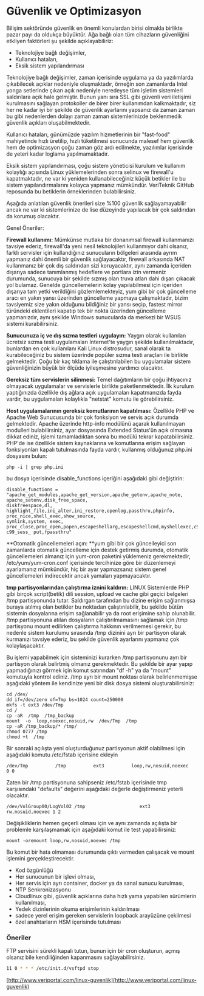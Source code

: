 # Güvenlik ve Optimizasyon

Bilişim sektöründe güvenlik en önemli konulardan birisi olmakla birlikte pazar payı da oldukça büyüktür. Ağa bağlı olan tüm cihazların güvenliğini etkliyen faktörleri şu şekilde açıklayabiliriz:

* Teknolojiye bağlı değişimler, 
* Kullanıcı hataları,
* Eksik sistem yapılandırması

Teknolojiye bağlı değişimler, zaman içerisinde uygulama ya da yazılımlarda çıkabilecek açıklar nedeniyle oluşmaktadır, örneğin son zamanlarda Intel yonga setlerinde çıkan açık nedeniyle neredeyse tüm işletim sistemleri saldırılara açık hale gelmiştir. Bunun yanı sıra SSL gibi güvenli veri iletişimi kurulmasını sağlayan protokoller de birer birer kullanımdan kalkmaktadır, siz her ne kadar iyi bir şekilde de güvenlik ayarlarını yapsanız da zaman zaman bu gibi nedenlerden dolayı zaman zaman sistemlerinizde beklenmedik güvenlik açıkları oluşabilmektedir.

Kullanıcı hataları, günümüzde yazılım hizmetlerinin bir "fast-food" mahiyetinde hızlı üretilip, hızlı tüketilmesi sonucunda malesef hem güvenlik hem de optimizasyon çoğu zaman göz ardı edilmekte, yazılımlar içerisinde de yeteri kadar loglama yapılmamaktadır.

Eksik sistem yapılandırması, çoğu sistem yöneticisi kurulum ve kullanım kolaylığı açısında Linux yüklemelerinden sonra selinux ve firewall'u kapatmaktadır, ne var ki yeniden kullanabileceğiniz küçük betikler ile bu sistem yapılandırmalarını kolayca yapmanız mümkündür. VeriTeknik GitHub reposunda bu betiklerin örneklerinden bulabilirsiniz.

Aşağıda anlatılan güvenlik önerileri size %100 güvenlik sağlayamayabilir ancak ne var ki sistemlerinize de lise düzeyinde yapılacak bir çok saldırıdan da korumuş olacaktır.

Genel Öneriler:

**Firewall kullanımı:** Mümkünse mutlaka bir donanımsal firewall kullanmanızı tavsiye ederiz, firewall'da yeni nesil teknolojileri kullanmıyor dahi olsanız, farklı servisler için kullandığınız sunucuların bölgeleri arasında ayrım yapmanız dahi önemli bir güvenlik sağlayacaktır, firewall arkasında NAT kullanmanız bir çok dış saldırıdan sizi koruyacaktır, aynı zamanda içeriden dışarıya sadece tanımlanmış hedeflere ve portlara izin vermeniz durumunda, sunucuya bir şekilde sızmış olan truva atları dahi dışarı çıkacak yol bulamaz. Genelde güncellemelerin kolay yapılabilmesi için içeriden dışarıya tam yetki verildiğini gözlemlemekteyiz, yum gibi bir çok güncelleme aracı en yakın yansı üzerinden güncelleme yapmaya çalışmaktadır, bizim tavsiyemiz size yakın olduğunu bildiğiniz bir yansı seçip, fastest mirror türündeki eklentileri kapatıp tek bir nokta üzerinden güncelleme yapmanızdır, aynı şekilde Windows sunucularda da merkezi bir WSUS sistemi kurabilirsiniz.

**Sunucunuza iç ve dış sızma testleri uygulayın:** Yaygın olarak kullanılan ücretsiz sızma testi uygulamaları İnternet'te yaygın şekilde kullanılmaktadır, bunlardan en çok kullanılanı Kali Linux distrosudur, sanal olarak ta kurabileceğiniz bu sistem üzerinde popüler sızma testi araçları ile birlikte gelmektedir. Çoğu bir kaç tıklama ile çalıştırılabilen bu uygulamalar sistem güvenliğinizin büyük bir ölçüde iyileşmesine yardımcı olacaktır.

**Gereksiz tüm servislerin silinmesi:** Temel dağıtımların bir çoğu ihtiyacınız olmayacak uygulamalar ve servislerle birlikte paketlenmektedir. İlk kurulum yaptığınızda özellikle dış ağlara açık uygulamaları kapatmanızda fayda vardır, bu uygulamaları kolaylıkla "netstat" komutu ile görebilirsiniz.

**Host uygulamalarının gereksiz komutlarının kapatılması:** Özellikle PHP ve Apache Web Sunucusunda bir çok fonksiyon ve servis açık durumda gelmektedir. Apache üzerinde http-info modülünü açarak kullanılmayan modulleri bulabilirsiniz, ayar dosyasında Extended Status'ün açık olmasına dikkat ediniz, işlemi tamamladıktan sonra bu modülü tekrar kapatabilirsiniz. PHP'de ise özellikle sistem kaynaklarına ve komutlarına erişim sağlayan fonksiyonları kapalı tutulmasında fayda vardır, kullanmış olduğunuz php.ini dosyasını bulun:

```
php -i | grep php.ini
```

bu dosya içerisinde disable\_functions içeriğini aşağıdaki gibi değiştirin:

```
disable_functions = "apache_get_modules,apache_get_version,apache_getenv,apache_note, apache_setenv,disk_free_space,
diskfreespace,dl, highlight_file,ini_alter,ini_restore,openlog,passthru,phpinfo, proc_nice,shell_exec,show_source,
symlink,system, exec, proc_close,proc_open,popen,escapeshellarg,escapeshellcmd,myshellexec,c99_buff_prepare,
c99_sess_ put,fpassthru"
```

**Otomatik güncellemeleri açın: **yum gibi bir çok güncelleyici son zamanlarda otomatik güncelleme için destek getirmiş durumda, otomatik güncellemeleri almanız için yum-cron paketini yüklemeniz gerekmektedir, /etc/yum/yum-cron.conf içerisinde tercihinize göre bir düzenlemeyi ayarlamanız mümkündür, hiç bir ayar yapmazsanız sistem genel güncellemeleri indirecektir ancak yamaları yapmayacaktır.

**tmp partisyonlarından çalıştırma iznini kaldırın:** LINUX Sistemlerde PHP gibi birçok script\(betik\) dili session, upload ve cache gibi geçici belgeleri /tmp partisyonunda tutar. Saldırgan tarafından bu dizine erişim sağlanmışsa buraya atılmış olan betikler bu noktadan çalıştırılabilir, bu şekilde bütün sistemin dosyalarına erişim sağlanabilir ya da root erişimine sahip olunabilir. /tmp partisyonuna atılan dosyaların çalıştırılmamasını sağlamak için /tmp partisyonu mount edilirken çalıştırma hakkının verilmemesi gerekir, bu nedenle sistem kurulumu sırasında /tmp dizinini ayrı bir partisyon olarak kurmanızı tavsiye ederiz, bu şekilde güvenlik ayarlarını yapmanız çok kolaylaşacaktır. 

Bu işlemi yapabilmek için sisteminizi kurarken /tmp partisyonunu ayrı bir partisyon olarak belirtmiş olmanız gerekmektedir. Bu şekilde bir ayar yapıp yapmadığınızı görmek için komut satırından "df -h" ya da "mount" komutuyla kontrol ediniz. /tmp ayrı bir mount noktası olarak belirlenmemişse aşağıdaki yöntem ile kendinize yeni bir disk dosya sistemi oluşturabilirsiniz:

```
cd /dev/
dd if=/dev/zero of=Tmp bs=1024 count=250000
mkfs -t ext3 /dev/Tmp
cd /
cp -aR  /tmp  /tmp_backup
mount  -o  loop,noexec,nosuid,rw  /dev/Tmp  /tmp
cp -aR /tmp_backup/* /tmp/
chmod 0777 /tmp
chmod +t  /tmp
```

Bir sonraki açılışta yeni oluşturduğunuz partisyonun aktif olabilmesi için aşağıdaki komutu /etc/fstab içerisine ekleyin

```
/dev/Tmp          /tmp          ext3          loop,rw,nosuid,noexec     0 0
```

Zaten bir /tmp partisyonuna sahipseniz /etc/fstab içerisinde tmp karşısındaki "defaults" değerini aşağıdaki değerle değiştirmeniz yeterli olacaktır.

```
/dev/VolGroup00/LogVol02 /tmp                    ext3     rw,nosuid,noexec 1 2
```

Değişikliklerin hemen geçerli olması için ve aynı zamanda açılışta bir problemle karşılaşmamak için aşağıdaki komut ile test yapabilirsiniz:

```
mount -oremount loop,rw,nosuid,noexec /tmp
```

Bu komut bir hata olmaması durumunda çıktı vermeden çalışacak ve mount işlemini gerçekleştirecektir.

* Kod özgünlüğü
* Her sunucunun bir işlevi olması,
* Her servis için ayrı container, docker ya da sanal sunucu kurulması,
* NTP Senkronizasyonu
* Cloudlinux gibi, güvenlik açıklarına daha hızlı yama yapabilen sürümlerin kullanılması,
* Yedek dizinlerinin okuma erişimlerinin kaldırılması
* sadece yerel erişim gereken servislerin loopback arayüzüne çekilmesi
* özel anahtarların HSM içerisinde tutulması

### Öneriler

FTP servisini sürekli kapalı tutun, bunun için bir cron oluşturun, açmış olsanız bile kendiliğinden kapanmasını sağlayabilirsiniz.

```bash
11 0 * * * /etc/init.d/vsftpd stop
```

[http://www.veriportal.com/linux-guvenlik](http://www.veriportal.com/linux-guvenlik)

